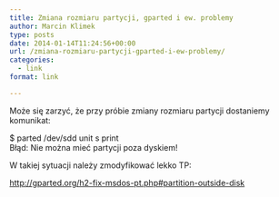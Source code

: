 ```yaml
---
title: Zmiana rozmiaru partycji, gparted i ew. problemy
author: Marcin Klimek
type: posts
date: 2014-01-14T11:24:56+00:00
url: /zmiana-rozmiaru-partycji-gparted-i-ew-problemy/
categories:
  - link
format: link

---
```

Może się zarzyć, że przy próbie zmiany rozmiaru partycji dostaniemy komunikat:

$ parted /dev/sdd unit s print  
Błąd: Nie można mieć partycji poza dyskiem!

W takiej sytuacji należy zmodyfikować lekko TP:

<http://gparted.org/h2-fix-msdos-pt.php#partition-outside-disk>